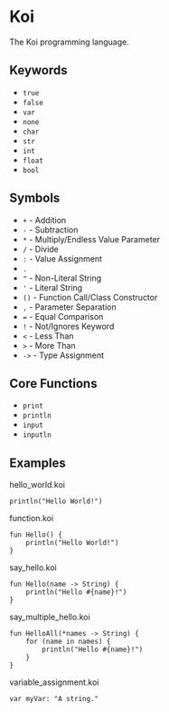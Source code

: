 # Koi
The Koi programming language.

## Keywords
- `true`
- `false`
- `var`
- `none`
- `char`
- `str`
- `int`
- `float`
- `bool`

## Symbols
- `+` - Addition
- `-` - Subtraction
- `*` - Multiply/Endless Value Parameter
- `/` - Divide
- `:` - Value Assignment
- `.`
- `"` - Non-Literal String
- `'` - Literal String
- `()` - Function Call/Class Constructor
- `,` - Parameter Separation
- `=` - Equal Comparison
- `!` - Not/Ignores Keyword
- `<` - Less Than
- `>` - More Than
- `->` - Type Assignment

## Core Functions
- `print`
- `println`
- `input`
- `inputln`

## Examples
hello_world.koi
```
println("Hello World!")
```

function.koi
```
fun Hello() {
    println("Hello World!")
}
```

say_hello.koi
```
fun Hello(name -> String) {
    println("Hello #{name}!")
}
```

say_multiple_hello.koi
```
fun HelloAll(*names -> String) {
    for (name in names) {
        println("Hello #{name}!")
    }
}
```

variable_assignment.koi
```
var myVar: "A string."
```